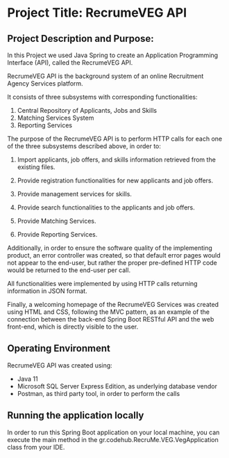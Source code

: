 # Project Title: RecrumeVEG API

## Project Description and Purpose:

In this Project we used Java Spring to create an Application Programming Interface (API), called the RecrumeVEG API.

RecrumeVEG API is the background system of an online Recruitment Agency Services platform. 

It consists of three subsystems with corresponding functionalities:

1. Central Repository of Applicants, Jobs and Skills
2. Matching Services System
3. Reporting Services

The purpose of the RecrumeVEG API is to perform HTTP calls for each one of the three subsystems described above, 
in order to:

1. Import applicants, job offers, and skills information retrieved from the existing files. 
 
2. Provide registration functionalities for new applicants and job offers.

3. Provide management services for skills.

4. Provide search functionalities to the applicants and job offers.

5. Provide Matching Services.
 
6. Provide Reporting Services.


Additionally, in order to ensure the software quality of the implementing product, an error controller was created, 
so that default error pages would not appear to the end-user, but rather the proper pre-defined HTTP code would be 
returned to the end-user per call. 

All functionalities were implemented by using HTTP calls returning information in JSON format.

Finally, a welcoming homepage of the RecrumeVEG Services was created using HTML and CSS, following the MVC pattern, 
as an example of the connection between the back-end Spring Boot RESTful API and the web front-end, which is 
directly visible to the user.

## Operating Environment 

RecrumeVEG API was created using:

- Java 11
- Microsoft SQL Server Express Edition, as underlying database vendor
- Postman, as third party tool, in order to perform the calls
 
## Running the application locally

In order to run this Spring Boot application on your local machine, you can execute 
the main method in the gr.codehub.RecruMe.VEG.VegApplication class from your IDE.
